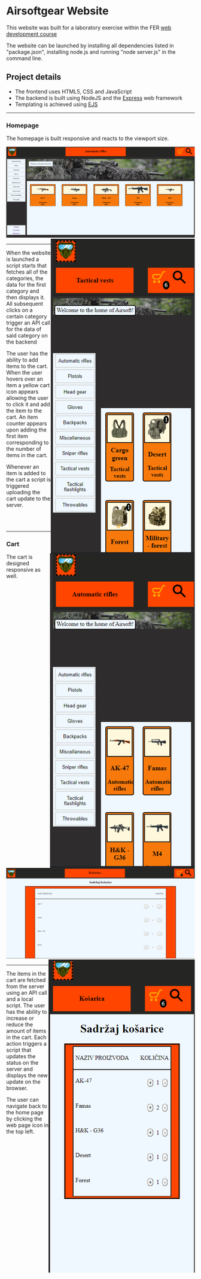 # Airsoftgear Website

This website was built for a laboratory exercise within the FER <a href="https://www.fer.unizg.hr/en/course/wamsd">web development course</a>

The website can be launched by installing all dependencies listed in "package.json", installing node.js and running "node server.js" in the command line.

## Project details

<ul>
    <li>The frontend uses HTML5, CSS and JavaScript</li>
    <li>The backend is built using NodeJS and the <a href="https://expressjs.com/">Express</a> web framework</li>
    <li>Templating is achieved using <a href="https://ejs.co//">EJS</a></li>

</ul>
<hr/>

### Homepage

The homepage is built responsive and reacts to the viewport size. 

<div>
    <img src="screenshots/frontpage.png">
    <img style="height: 444; float:right; display:inline" src="screenshots/add_to_cart.png">
    <img style="height: 444; float:right; display:inline" src="screenshots/frontpage_mobile.png">
    <hr/>
    <p>When the website is launched a script starts that fetches all of the categories, the data for the first category and then displays it. All subsequent clicks on a certain category trigger an API call for the data of said category on the backend</p>
    <p>The user has the ability to add items to the cart. When the user hovers over an item a yellow cart icon appears allowing the user to click it and add the item to the cart. An item counter appears upon adding the first item corresponding to the number of items in the cart.</p>
    <p>Whenever an item is added to the cart a script is triggered uploading the cart update to the server.</p>
    <br><br>
</div>
<hr/>

### Cart

The cart is designed responsive as well.

<div>
    <img src="screenshots/cart.png">
    <img style="float: right; height: 444" src="screenshots/cart_mobile.png">
    <hr/>
    <p style="width: 60%">The items in the cart are fetched from the server using an API call and a local script. The user has the ability to increase or reduce the amount of items in the cart. Each action triggers a script that updates the status on the server and displays the new update on the browser.</p>
    <p style="width: 60%">The user can navigate back to the home page by clicking the web page icon in the top left.</p>
</div>
